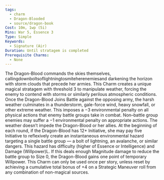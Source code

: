 ```yaml
---
tags:
  - charm
  - Dragon-Blooded
  - source/dragon-book
Cost: 10m, 1wp (5i)
Mins: War 5, Essence 3
Type: Simple
Keywords:
  - Signature (Air)
Duration: Until stratagem is completed
Prerequisite Charms:
  - None
---
```

The Dragon-Blood commands the skies themselves, callingdownboltsoflightningtosmiteherenemiesand darkening the horizon with storm clouds that precede her armies. This Charm creates a unique magical stratagem with threshold 3 to manipulate weather, forcing the enemy to contend with storms or similarly perilous atmospheric conditions. Once the Dragon-Blood Joins Battle against the opposing army, the harsh weather culminates in a thunderstorm, gale-force wind, heavy snowfall, or other extreme weather. This imposes a −3 environmental penalty on all physical actions that enemy battle groups take in combat. Non–battle group enemies may suffer a −1 environmental penalty on appropriate actions. The weather doesn’t impede the Dragon-Blood or her allies. At the beginning of each round, if the Dragon-Blood has 12+ Initiative, she may pay five Initiative to reflexively create an instantaneous environmental hazard targeting a single battle group — a bolt of lightning, an avalanche, or similar dangers. This hazard has difficulty (higher of Essence or Intelligence) and Damage (Willpower)L. If this deals enough Magnitude damage to reduce the battle group to Size 0, the Dragon-Blood gains one point of temporary Willpower. This Charm can only be used once per story, unless reset by achieving a cumulative total bonus of +4 on a Strategic Maneuver roll from any combination of non-magical sources.